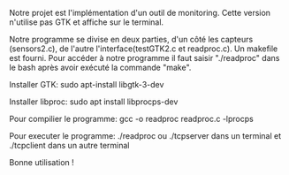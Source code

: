 Notre projet est l'implémentation d'un outil de monitoring. Cette version n'utilise pas GTK et affiche sur le terminal.

Notre programme se divise en deux parties, d'un côté les capteurs (sensors2.c), de l'autre l'interface(testGTK2.c et readproc.c).
Un makefile est fourni. 
Pour accéder à notre programme il faut saisir "./readproc" dans le bash après avoir exécuté 
la commande "make".

Installer GTK: sudo apt-install libgtk-3-dev

Installer libproc: sudo apt install libprocps-dev

Pour compilier le programme: gcc -o readproc readproc.c -lprocps

Pour executer le programme: ./readproc
    ou ./tcpserver dans un terminal
    et ./tcpclient dans un autre terminal

Bonne utilisation !
